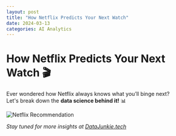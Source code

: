 ```yaml
---
layout: post
title: "How Netflix Predicts Your Next Watch"
date: 2024-03-13
categories: AI Analytics
---
```


# How Netflix Predicts Your Next Watch 🎬

Ever wondered how Netflix always knows what you’ll binge next?  
Let's break down the **data science behind it!** 📊

![Netflix Recommendation](dark-skin.png)

*Stay tuned for more insights at [DataJunkie.tech](https://datajunkie.tech)*
